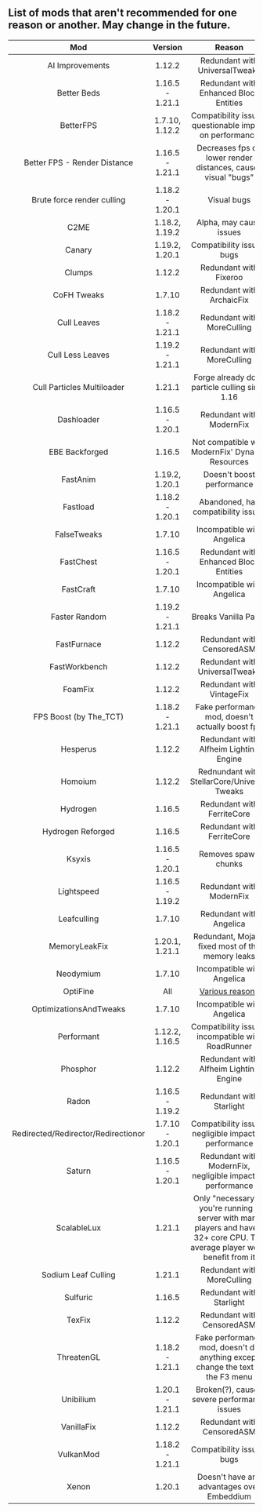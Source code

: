 ## List of mods that aren't recommended for one reason or another. May change in the future.
| Mod | Version | Reason |
|:---:|:---:|:---:|
| AI Improvements | 1.12.2 | Redundant with UniversalTweaks |
| Better Beds | 1.16.5 - 1.21.1 | Redundant with Enhanced Block Entities |
| BetterFPS | 1.7.10, 1.12.2 | Compatibility issues, questionable impact on performance |
| Better FPS - Render Distance | 1.16.5 - 1.21.1 | Decreases fps on lower render distances, causes visual "bugs" |
| Brute force render culling | 1.18.2 - 1.20.1 | Visual bugs |
| C2ME | 1.18.2, 1.19.2 | Alpha, may cause issues |
| Canary | 1.19.2, 1.20.1 | Compatibility issues, bugs |
| Clumps | 1.12.2 | Redundant with Fixeroo |
| CoFH Tweaks | 1.7.10 | Redundant with ArchaicFix |
| Cull Leaves | 1.18.2 - 1.21.1 | Redundant with MoreCulling |
| Cull Less Leaves | 1.19.2 - 1.21.1 | Redundant with MoreCulling |
| Cull Particles Multiloader | 1.21.1 | Forge already does particle culling since 1.16 |
| Dashloader | 1.16.5 - 1.20.1 | Redundant with ModernFix |
| EBE Backforged | 1.16.5 | Not compatible with ModernFix' Dynamic Resources |
| FastAnim | 1.19.2, 1.20.1 | Doesn't boost performance |
| Fastload | 1.18.2 - 1.20.1 | Abandoned, has compatibility issues |
| FalseTweaks | 1.7.10 | Incompatible with Angelica |
| FastChest | 1.16.5 - 1.20.1 | Redundant with Enhanced Block Entities |
| FastCraft | 1.7.10 | Incompatible with Angelica |
| Faster Random | 1.19.2 - 1.21.1 | Breaks Vanilla Parity |
| FastFurnace | 1.12.2 | Redundant with CensoredASM |
| FastWorkbench | 1.12.2 | Redundant with UniversalTweaks |
| FoamFix | 1.12.2 | Redundant with VintageFix |
| FPS Boost (by The_TCT) | 1.18.2 - 1.21.1 | Fake performance mod, doesn't actually boost fps |
| Hesperus | 1.12.2 | Redundant with Alfheim Lighting Engine |
| Homoium | 1.12.2 | Rednundant with StellarCore/Universal Tweaks | 
| Hydrogen | 1.16.5 | Redundant with FerriteCore |
| Hydrogen Reforged | 1.16.5 | Redundant with FerriteCore |
| Ksyxis | 1.16.5 - 1.20.1 | Removes spawn chunks |
| Lightspeed | 1.16.5 - 1.19.2 | Redundant with ModernFix |
| Leafculling | 1.7.10 | Redundant with Angelica |
| MemoryLeakFix | 1.20.1, 1.21.1 | Redundant, Mojang fixed most of the memory leaks |
| Neodymium | 1.7.10 | Incompatible with Angelica |
| OptiFine | All | [Various reasons](opti-not-so-fine.md)
| OptimizationsAndTweaks | 1.7.10 | Incompatible with Angelica |
| Performant | 1.12.2, 1.16.5 | Compatibility issues, incompatible with RoadRunner |
| Phosphor | 1.12.2 | Redundant with Alfheim Lighting Engine |
| Radon | 1.16.5 - 1.19.2 | Redundant with Starlight |
| Redirected/Redirector/Redirectionor | 1.7.10 - 1.20.1 | Compatibility issues, negligible impact on performance |
| Saturn | 1.16.5 - 1.20.1 | Redundant with ModernFix, negligible impact on performance |
| ScalableLux | 1.21.1 | Only "necessary" if you're running a server with many players and have a 32+ core CPU. The average player won't benefit from it |
| Sodium Leaf Culling | 1.21.1 | Redundant with MoreCulling |
| Sulfuric | 1.16.5 | Redundant with Starlight |
| TexFix | 1.12.2 | Redundant with CensoredASM |
| ThreatenGL | 1.18.2 - 1.21.1 | Fake performance mod, doesn't do anything except change the text in the F3 menu |
| Unibilium | 1.20.1 - 1.21.1 | Broken(?), causes severe performance issues |
| VanillaFix | 1.12.2 | Redundant with CensoredASM |
| VulkanMod | 1.18.2 - 1.21.1 | Compatibility issues, bugs |
| Xenon | 1.20.1 | Doesn't have any advantages over Embeddium |
